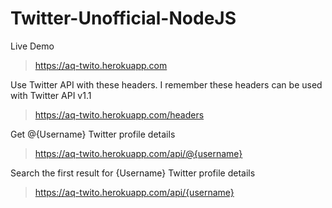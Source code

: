# Twitter-Unofficial-NodeJS

Live Demo
> https://aq-twito.herokuapp.com

Use Twitter API with these headers.
I remember these headers can be used with Twitter API v1.1
> https://aq-twito.herokuapp.com/headers

Get @{Username} Twitter profile details
> https://aq-twito.herokuapp.com/api/@{username}

Search the first result for {Username} Twitter profile details
> https://aq-twito.herokuapp.com/api/{username}


